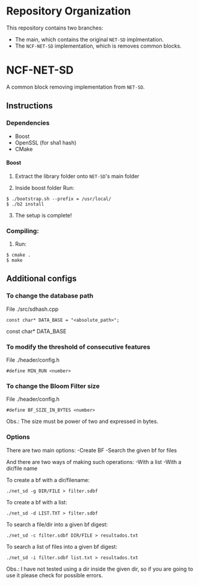 # Repository Organization

This repository contains two branches:
- The main, which contains the original `NET-SD` implmentation.
- The `NCF-NET-SD` implementation, which is removes common blocks.

# NCF-NET-SD
A common block removing implementation from `NET-SD`.

## Instructions

### Dependencies
- Boost
- OpenSSL (for sha1 hash)
- CMake

#### Boost
1. Extract the library folder onto `NET-SD`'s main folder
 
2. Inside boost folder Run:
```
$ ./bootstrap.sh --prefix = /usr/local/  
$ ./b2 install
```
3. The setup is complete!


### Compiling:
1.  Run:
```  
$ cmake .
$ make
```
## Additional configs
### To change the database path
File ./src/sdhash.cpp
```
const char* DATA_BASE = "<absolute_path>";
```
const char* DATA_BASE
### To modify the threshold of consecutive features  
File ./header/config.h  
```
#define MIN_RUN <number>
```
### To change the Bloom Filter size
File ./header/config.h  
```
#define BF_SIZE_IN_BYTES <number>
```
Obs.: The size must be power of two and expressed in bytes.

### Options 
There are two main options:
-Create BF 
-Search the given bf for files

And there are two ways of making such operations:
-With a list 
-With a dir/file name

To create a bf with a dir/filename:
```
./net_sd -g DIR/FILE > filter.sdbf
```

To create a bf with a list:
```
./net_sd -d LIST.TXT > filter.sdbf
```

To search a file/dir into a given bf digest:
```
./net_sd -c filter.sdbf DIR/FILE > resultados.txt
```
To search a list of files into a given bf digest:
```
./net_sd -i filter.sdbf list.txt > resultados.txt
```

Obs.: I have not tested using a dir inside the given dir, so if you are going to use it please check for possible errors.
